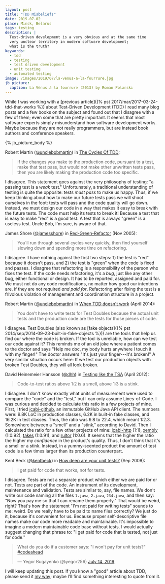 ```yaml
---
layout: post
title: "TDD Misbeliefs"
date: 2019-07-02
place: Minsk, Belarus
tags: testing
description: |
  Test-driven development is a very obvious and at the same time
  very unclear territory in modern software development;
  what is the truth?
keywords:
  - tdd
  - testing
  - test driven development
  - unit testing
  - automated testing
image: /images/2019/07/la-venus-a-la-fourrure.jpg
jb_picture:
  caption: La Vénus à la fourrure (2013) by Roman Polanski
---
```


While I was working with a
[previous article]({% pst 2017/mar/2017-03-24-tdd-that-works %}) about
Test-Driven Development (TDD)
I read many blog posts and a few books on the subject and found
out that I disagree with a few of them; even some that are pretty important.
It seems that most software experts simply misunderstand how software
development works. Maybe because they are not really programmers, but
are instead book authors and conference speakers.

<!--more-->

{% jb_picture_body %}

<!-- ************************************************************** -->
Robert Martin
([@unclebobmartin](https://twitter.com/unclebobmartin))
in [The Cycles Of TDD](http://blog.cleancoder.com/uncle-bob/2014/12/17/TheCyclesOfTDD.html):

> If the changes you make to the production code, pursuant to a test,
  make that test pass, but would not make other unwritten tests pass,
  then you are likely making the production code too specific.

<span class="red">I disagree</span>.
This statement goes against the very philosophy of testing: "a passing test
is a _weak_ test." Unfortunately, a traditional understanding of testing
is quite the opposite: tests _must pass_ to make us happy. Thus, if we
keep thinking about how to make our future tests pass we will shoot
ourselves in the foot: tests will pass and the code quality will go down.
Instead, we must design our code in a way that makes it easy to break with
the future tests. The code must help its tests to break it! Because
a test that is easy to make "red" is a good test. A test that is always
"green" is a useless test. Uncle Bob, I'm sure, is aware of that.


<!-- ************************************************************** -->
James Shore
([@jamesshore](https://twitter.com/jamesshore))
in [Red-Green-Refactor](http://www.jamesshore.com/Blog/Red-Green-Refactor.html)
(Nov 2005):

> You'll run through several cycles very quickly, then find yourself
  slowing down and spending more time on refactoring.

<span class="red">I disagree</span>.
I have nothing against the first two steps: 1) the test is "red" because
it doesn't pass, and 2) the test is "green" when the code is fixed and
passes. I disagree that refactoring is a responsibility of the person
who fixes the test. If the code needs refactoring, it's a _bug_, just
like any other bug, either functional or design. It has to be reported,
assigned and paid for. We must not do any code modifications, no matter
how good our intentions are, if they are not required _and paid for_. Refactoring
after fixing the test is a frivolous violation of management and coordination
structure in a project.


<!-- ************************************************************** -->
Robert Martin
([@unclebobmartin](https://twitter.com/unclebobmartin))
in [When TDD doesn't work](https://8thlight.com/blog/uncle-bob/2014/04/30/When-tdd-does-not-work.html)
(April 2014):

> You don't have to write tests for Test Doubles because
  the actual unit tests and the production code are
  the tests for those pieces of code.

<span class="red">I disagree</span>.
Test Doubles (also known as
[fake objects]({% pst 2014/sep/2014-09-23-built-in-fake-objects %}))
are the tools that help us find our where the code is broken. If the tool
is unreliable, how can we test our code against it? This reminds me of an old
joke where a patient comes to the doctor and says "Help me doc, my body hurts anywhere
I touch it with my finger!" The doctor answers
"It's just your finger---it's broken!" A very similar situation occurs here:
If we test our production objects with broken Test Doubles, they will all look
broken.

<!-- ************************************************************** -->
David Heinemeier Hansson
([@dhh](https://twitter.com/dhh))
in [Testing like the TSA](https://signalvnoise.com/posts/3159-testing-like-the-tsa)
(April 2012):

> Code-to-test ratios above 1:2 is a smell, above 1:3 is a stink.

<span class="red">I disagree</span>.
I don't know exactly what units of measurement were used to compare the
"code" and the "test," but I can only assume Lines-of-Code. I was curious and
decided to calculate this ratio in a few projects of mine. First, I tried
[jcabi-github](https://github.com/jcabi/jcabi-github),
an immutable GitHub Java API client. The numbers were:
9.8K LoC in production classes,
6.2K in built-in fake classes, and
16.2K in test classes.
Thus, the ratio was 9.8 to 22.4, which meant 1:2.3. Somewhere between
a "smell" and a "stink," according to David. Then I calculated the ratio
for a few other projects of mine:
[jcabi-http](https://github.com/jcabi/jcabi-http) (1:1),
[xembly](https://github.com/yegor256/xembly) (1:0.92),
[takes](https://github.com/yegor256/takes) (1:0.91), and
[rultor](https://github.com/yegor256/rultor) (1:0.6). It seems that the higher
the ratio the higher my _confidence_ in the product's quality. Thus, I don't think that
it's a smell or a stink. Instead, in a yummy-scented product the amount
of test code is a few times larger than its production counterpart.


<!-- ************************************************************** -->
Kent Beck
([@kentbeck](https://twitter.com/kentbeck))
in
[How deep are your unit tests?](http://stackoverflow.com/questions/153234/how-deep-are-your-unit-tests/153565#153565)
(Sep 2008):

> I get paid for code that works, not for tests.

<span class="red">I disagree</span>.
Tests are not a separate product which either we are paid for or not.
Tests are part of the code. An instrument of its development, maintenance
and validation. Tests are similar to, say, file names. We don't write
our code naming all the files `1.java`, `2.java`, `234.java`, and then
say: "Now you pay me so that I can rename them properly." That would be weird,
right? That's how the statement "I'm not paid for writing tests" sounds
to me: weird. Do we really have to be paid to name files correctly? We just
do it, because it's convenient for us. Because proper self-descriptive
file names make our code more readable and maintainable. It's impossible to
imagine a modern maintainable code base without tests. I would actually
suggest changing that phrase to: "I get paid for code that is tested, not
just for code."

<blockquote class="twitter-tweet" data-lang="en"><p lang="en" dir="ltr">What do you do if a customer says: &quot;I won&#39;t pay for unit tests?&quot; <a href="https://twitter.com/hashtag/codeahead?src=hash&amp;ref_src=twsrc%5Etfw">#codeahead</a></p>&mdash; Yegor Bugayenko (@yegor256) <a href="https://twitter.com/yegor256/status/1150321038674354176?ref_src=twsrc%5Etfw">July 14, 2019</a></blockquote>
<script async src="https://platform.twitter.com/widgets.js" charset="utf-8"></script>

I will keep updating this post. If you know a "good" article about TDD,
please send it [my way](mailto:tdd@yegor256.com); maybe I'll find
something interesting to quote from it.
